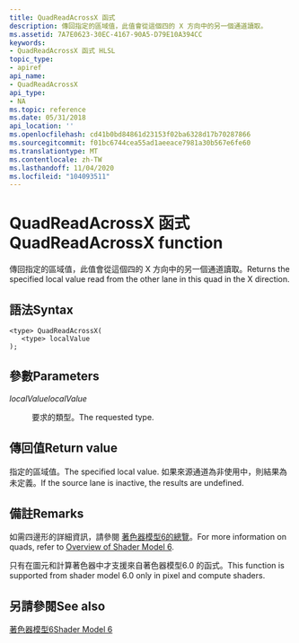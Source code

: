 ```yaml
---
title: QuadReadAcrossX 函式
description: 傳回指定的區域值，此值會從這個四的 X 方向中的另一個通道讀取。
ms.assetid: 7A7E0623-30EC-4167-90A5-D79E10A394CC
keywords:
- QuadReadAcrossX 函式 HLSL
topic_type:
- apiref
api_name:
- QuadReadAcrossX
api_type:
- NA
ms.topic: reference
ms.date: 05/31/2018
api_location: ''
ms.openlocfilehash: cd41b0bd84861d23153f02ba6328d17b70287866
ms.sourcegitcommit: f01bc6744cea55ad1aeeace7981a30b567e6fe60
ms.translationtype: MT
ms.contentlocale: zh-TW
ms.lasthandoff: 11/04/2020
ms.locfileid: "104093511"
---
```

# <a name="quadreadacrossx-function"></a><span data-ttu-id="8235a-104">QuadReadAcrossX 函式</span><span class="sxs-lookup"><span data-stu-id="8235a-104">QuadReadAcrossX function</span></span>

<span data-ttu-id="8235a-105">傳回指定的區域值，此值會從這個四的 X 方向中的另一個通道讀取。</span><span class="sxs-lookup"><span data-stu-id="8235a-105">Returns the specified local value read from the other lane in this quad in the X direction.</span></span>

## <a name="syntax"></a><span data-ttu-id="8235a-106">語法</span><span class="sxs-lookup"><span data-stu-id="8235a-106">Syntax</span></span>

``` syntax
<type> QuadReadAcrossX(
   <type> localValue
);
```

## <a name="parameters"></a><span data-ttu-id="8235a-107">參數</span><span class="sxs-lookup"><span data-stu-id="8235a-107">Parameters</span></span>

<dl> <dt>

<span data-ttu-id="8235a-108">*localValue*</span><span class="sxs-lookup"><span data-stu-id="8235a-108">*localValue*</span></span> 
</dt> <dd>

<span data-ttu-id="8235a-109">要求的類型。</span><span class="sxs-lookup"><span data-stu-id="8235a-109">The requested type.</span></span>

</dd> </dl>

## <a name="return-value"></a><span data-ttu-id="8235a-110">傳回值</span><span class="sxs-lookup"><span data-stu-id="8235a-110">Return value</span></span>

<span data-ttu-id="8235a-111">指定的區域值。</span><span class="sxs-lookup"><span data-stu-id="8235a-111">The specified local value.</span></span> <span data-ttu-id="8235a-112">如果來源通道為非使用中，則結果為未定義。</span><span class="sxs-lookup"><span data-stu-id="8235a-112">If the source lane is inactive, the results are undefined.</span></span>

## <a name="remarks"></a><span data-ttu-id="8235a-113">備註</span><span class="sxs-lookup"><span data-stu-id="8235a-113">Remarks</span></span>

<span data-ttu-id="8235a-114">如需四邊形的詳細資訊，請參閱 [著色器模型6的總覽](hlsl-shader-model-6-0-features-for-direct3d-12.md)。</span><span class="sxs-lookup"><span data-stu-id="8235a-114">For more information on quads, refer to [Overview of Shader Model 6](hlsl-shader-model-6-0-features-for-direct3d-12.md).</span></span>

<span data-ttu-id="8235a-115">只有在圖元和計算著色器中才支援來自著色器模型6.0 的函式。</span><span class="sxs-lookup"><span data-stu-id="8235a-115">This function is supported from shader model 6.0 only in pixel and compute shaders.</span></span>



 

## <a name="see-also"></a><span data-ttu-id="8235a-116">另請參閱</span><span class="sxs-lookup"><span data-stu-id="8235a-116">See also</span></span>

<dl> <dt>

[<span data-ttu-id="8235a-117">著色器模型6</span><span class="sxs-lookup"><span data-stu-id="8235a-117">Shader Model 6</span></span>](shader-model-6-0.md)
</dt> </dl>

 

 




